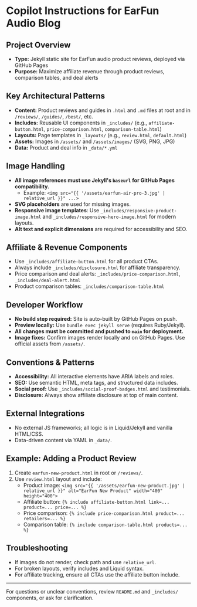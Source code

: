 # Copilot Instructions for EarFun Audio Blog

## Project Overview
- **Type:** Jekyll static site for EarFun audio product reviews, deployed via GitHub Pages
- **Purpose:** Maximize affiliate revenue through product reviews, comparison tables, and deal alerts

## Key Architectural Patterns
- **Content:** Product reviews and guides in `.html` and `.md` files at root and in `/reviews/`, `/guides/`, `/best/`, etc.
- **Includes:** Reusable UI components in `_includes/` (e.g., `affiliate-button.html`, `price-comparison.html`, `comparison-table.html`)
- **Layouts:** Page templates in `_layouts/` (e.g., `review.html`, `default.html`)
- **Assets:** Images in `/assets/` and `/assets/images/` (SVG, PNG, JPG)
- **Data:** Product and deal info in `_data/*.yml`

## Image Handling
- **All image references must use Jekyll's `baseurl` for GitHub Pages compatibility.**
  - Example: `<img src="{{ '/assets/earfun-air-pro-3.jpg' | relative_url }}" ...>`
- **SVG placeholders** are used for missing images.
- **Responsive image templates**: Use `_includes/responsive-product-image.html` and `_includes/responsive-hero-image.html` for modern layouts.
- **Alt text and explicit dimensions** are required for accessibility and SEO.

## Affiliate & Revenue Components
- Use `_includes/affiliate-button.html` for all product CTAs.
- Always include `_includes/disclosure.html` for affiliate transparency.
- Price comparison and deal alerts: `_includes/price-comparison.html`, `_includes/deal-alert.html`
- Product comparison tables: `_includes/comparison-table.html`

## Developer Workflow
- **No build step required:** Site is auto-built by GitHub Pages on push.
- **Preview locally:** Use `bundle exec jekyll serve` (requires Ruby/Jekyll).
- **All changes must be committed and pushed to `main` for deployment.**
- **Image fixes:** Confirm images render locally and on GitHub Pages. Use official assets from `/assets/`.

## Conventions & Patterns
- **Accessibility:** All interactive elements have ARIA labels and roles.
- **SEO:** Use semantic HTML, meta tags, and structured data includes.
- **Social proof:** Use `_includes/social-proof-badges.html` and testimonials.
- **Disclosure:** Always show affiliate disclosure at top of main content.

## External Integrations
- No external JS frameworks; all logic is in Liquid/Jekyll and vanilla HTML/CSS.
- Data-driven content via YAML in `_data/`.

## Example: Adding a Product Review
1. Create `earfun-new-product.html` in root or `/reviews/`.
2. Use `review.html` layout and include:
   - Product image: `<img src="{{ '/assets/earfun-new-product.jpg' | relative_url }}" alt="EarFun New Product" width="400" height="400">`
   - Affiliate button: `{% include affiliate-button.html link=... product=... price=... %}`
   - Price comparison: `{% include price-comparison.html product=... retailers=... %}`
   - Comparison table: `{% include comparison-table.html products=... %}`

## Troubleshooting
- If images do not render, check path and use `relative_url`.
- For broken layouts, verify includes and Liquid syntax.
- For affiliate tracking, ensure all CTAs use the affiliate button include.

---
For questions or unclear conventions, review `README.md` and `_includes/` components, or ask for clarification.
